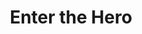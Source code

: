 ---
title: Enter the Hero
year: 1925
opening_date: 1925-02-24
closing_date:
layout: productions
image:
image_caption:
image_credit:
playbill: 
category: 
details:
  Theatre: Theatre Jacksonville
cast:
  Mrs. Carey: Annie M. Pratt
  Annie Carey: Isabel Williams
  Ruth Carey: Jessie Cameron
  Harold: W. McL. Christie
crew:
  Director: Marjory Brash
  Stage Setting: Dick Grether
orchestra:
external_links:
---